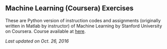 ## Machine Learning (Coursera) Exercises

These are Python version of instruction codes and assignments (originally written in Matlab by instructor) of Machine Learning by Stanford University on Coursera. Course available at [here](https://www.coursera.org/learn/machine-learning).

_Last updated on Oct. 26, 2016_
